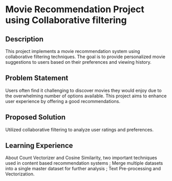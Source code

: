 # Movie Recommendation Project using Collaborative filtering
## Description
This project implements a movie recommendation system using collaborative filtering techniques. The goal is to provide personalized movie suggestions to users based on their preferences and viewing history.

## Problem Statement
Users often find it challenging to discover movies they would enjoy due to the overwhelming number of options available. This project aims to enhance user experience by offering a good recommendations.

## Proposed Solution
Utilized collaborative filtering to analyze user ratings and preferences.

## Learning Experience
About Count Vectorizer and Cosine Similarity, two important techniques used in content based recommendation systems ; 
Merge multiple datasets into a single master dataset for further analysis ; 
Text Pre-processing and Vectorization.
